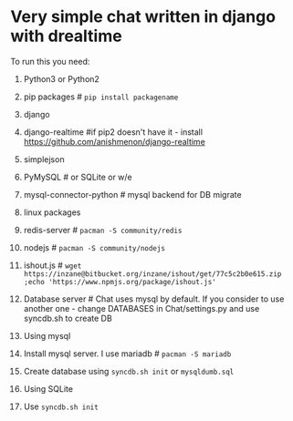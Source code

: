 Very simple chat written in django with drealtime
==========
To run this you need:

1. Python3 or Python2
2. pip packages # `pip install packagename`
 1. django
 2. django-realtime #if pip2 doesn't have it - install https://github.com/anishmenon/django-realtime
 3. simplejson
 4. PyMySQL # or SQLite or w/e
 5. mysql-connector-python # mysql backend for DB migrate

3. linux packages
 1. redis-server # `pacman -S community/redis`
 2. nodejs # `pacman -S community/nodejs`
 3. ishout.js # `wget https://inzane@bitbucket.org/inzane/ishout/get/77c5c2b0e615.zip ;echo 'https://www.npmjs.org/package/ishout.js'`
4. Database server # Chat uses mysql by default. If you consider to use another one - change DATABASES in Chat/settings.py  and use syncdb.sh to create DB
 1. Using mysql
  1. Install mysql server. I use mariadb # `pacman -S mariadb`
  2. Create database using `syncdb.sh init` or `mysqldumb.sql`
 2. Using SQLite
  1. Use `syncdb.sh init`
